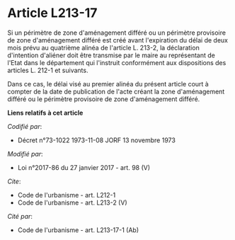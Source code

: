 # Article L213-17

Si un périmètre de zone d'aménagement différé ou un périmètre provisoire de zone d'aménagement différé est créé avant
l'expiration du délai de deux mois prévu au  quatrième alinéa de l'article L. 213-2, la déclaration d'intention d'aliéner
doit être transmise par le maire au représentant de l'Etat dans le département qui l'instruit conformément aux dispositions
des articles L. 212-1 et suivants. 

Dans ce cas, le délai visé au premier alinéa du présent article court à compter de la date de publication de l'acte créant la
zone d'aménagement différé ou le périmètre provisoire de zone d'aménagement différé.

**Liens relatifs à cet article**

_Codifié par_:

  - Décret n°73-1022 1973-11-08 JORF 13 novembre 1973

_Modifié par_:

  - Loi n°2017-86 du 27 janvier 2017 - art. 98 (V)

_Cite_:

  - Code de l'urbanisme - art. L212-1
  - Code de l'urbanisme - art. L213-2 (V)

_Cité par_:

  - Code de l'urbanisme - art. L213-17-1 (Ab)
